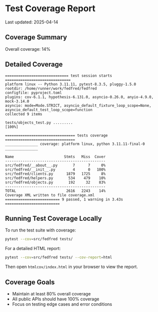 # Test Coverage Report

Last updated: 2025-04-14

## Coverage Summary

Overall coverage: 14%

## Detailed Coverage

```
============================= test session starts ==============================
platform linux -- Python 3.11.11, pytest-8.3.5, pluggy-1.5.0
rootdir: /home/runner/work/fedfred/fedfred
configfile: pyproject.toml
plugins: cov-6.1.1, hypothesis-6.131.0, asyncio-0.26.0, anyio-4.9.0, mock-3.14.0
asyncio: mode=Mode.STRICT, asyncio_default_fixture_loop_scope=None, asyncio_default_test_loop_scope=function
collected 9 items

tests/objects_test.py .........                                          [100%]

================================ tests coverage ================================
_______________ coverage: platform linux, python 3.11.11-final-0 _______________

Name                       Stmts   Miss  Cover
----------------------------------------------
src/fedfred/__about__.py       7      7     0%
src/fedfred/__init__.py        4      0   100%
src/fedfred/clients.py      1879   1725     8%
src/fedfred/helpers.py       534    479    10%
src/fedfred/objects.py       192     32    83%
----------------------------------------------
TOTAL                       2616   2243    14%
Coverage XML written to file coverage.xml
========================= 9 passed, 1 warning in 3.43s =========================
```

## Running Test Coverage Locally

To run the test suite with coverage:

```bash
pytest --cov=src/fedfred tests/
```

For a detailed HTML report:

```bash
pytest --cov=src/fedfred tests/ --cov-report=html
```

Then open `htmlcov/index.html` in your browser to view the report.

## Coverage Goals

- Maintain at least 80% overall coverage
- All public APIs should have 100% coverage
- Focus on testing edge cases and error conditions
